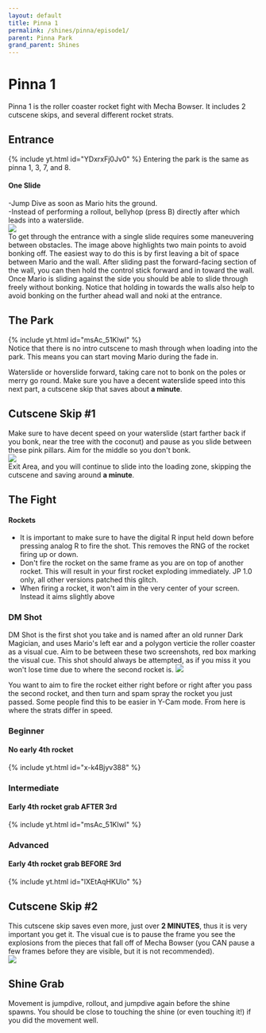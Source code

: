 ```yaml
---
layout: default 
title: Pinna 1
permalink: /shines/pinna/episode1/
parent: Pinna Park
grand_parent: Shines
---
```


# Pinna 1
Pinna 1 is the roller coaster rocket fight with Mecha Bowser. It includes 2 cutscene skips, and several different rocket strats.

## Entrance
{% include yt.html id="YDxrxFj0Jv0" %}
Entering the park is the same as pinna 1, 3, 7, and 8.

#### One Slide
-Jump Dive as soon as Mario hits the ground.  
-Instead of performing a rollout, bellyhop (press B) directly after which leads into a waterslide.  
<img src="https://i.imgur.com/iIBtYwU.png">  
To get through the entrance with a single slide requires some maneuvering between obstacles. The image above highlights two main points to avoid bonking off. The easiest way to do this is by first leaving a bit of space between Mario and the wall. After sliding past the forward-facing section of the wall, you can then hold the control stick forward and in toward the wall. Once Mario is sliding against the side you should be able to slide through freely without bonking. Notice that holding in towards the walls also help to avoid bonking on the further ahead wall and noki at the entrance.

## The Park
{% include yt.html id="msAc_51KlwI" %}  
Notice that there is no intro cutscene to mash through when loading into the park. This means you can start moving Mario during the fade in.  

Waterslide or hoverslide forward, taking care not to bonk on the poles or merry go round. Make sure you have a decent waterslide speed into this next part, a cutscene skip that saves about **a minute**.  

## Cutscene Skip #1
Make sure to have decent speed on your waterslide (start farther back if you bonk, near the tree with the coconut) and pause as you slide between these pink pillars. Aim for the middle so you don't bonk.  
<img src="https://i.imgur.com/n2Owq8E.png">  
Exit Area, and you will continue to slide into the loading zone, skipping the cutscene and saving around **a minute**.  

## The Fight  

#### Rockets  
- It is important to make sure to have the digital R input held down before pressing analog R to fire the shot. This removes the RNG of the rocket firing up or down.  
- Don't fire the rocket on the same frame as you are on top of another rocket. This will result in your first rocket exploding immediately. JP 1.0 only, all other versions patched this glitch.
- When firing a rocket, it won't aim in the very center of your screen. Instead it aims slightly above

### DM Shot
DM Shot is the first shot you take and is named after an old runner Dark Magician, and uses Mario's left ear and a polygon verticie the roller coaster as a visual cue. Aim to be between these two screenshots, red box marking the visual cue. This shot should always be attempted, as if you miss it you won't lose time due to where the second rocket is.
<img src="https://i.imgur.com/Afa9f74.png">  

You want to aim to fire the rocket either right before or right after you pass the second rocket, and then turn and spam spray the rocket you just passed. Some people find this to be easier in Y-Cam mode. From here is where the strats differ in speed.

### Beginner  
#### No early 4th rocket  
{% include yt.html id="x-k4Bjyv388" %}  

### Intermediate
#### Early 4th rocket grab **AFTER** 3rd  
{% include yt.html id="msAc_51KlwI" %} 

### Advanced  
#### Early 4th rocket grab **BEFORE** 3rd  
{% include yt.html id="lXEtAqHKUlo" %}  

## Cutscene Skip #2  
This cutscene skip saves even more, just over **2 MINUTES**, thus it is very important you get it. The visual cue is to pause the frame you see the explosions from the pieces that fall off of Mecha Bowser (you CAN pause a few frames before they are visible, but it is not recommended).  
<img src="https://i.imgur.com/f7l4q6o.gif">  

## Shine Grab  
Movement is jumpdive, rollout, and jumpdive again before the shine spawns. You should be close to touching the shine (or even touching it!) if you did the movement well.
